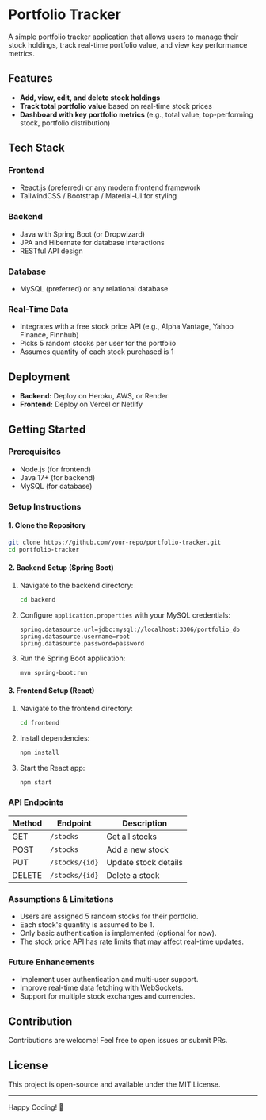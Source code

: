 # Portfolio Tracker

A simple portfolio tracker application that allows users to manage their stock holdings, track real-time portfolio value, and view key performance metrics.

## Features
- **Add, view, edit, and delete stock holdings**
- **Track total portfolio value** based on real-time stock prices
- **Dashboard with key portfolio metrics** (e.g., total value, top-performing stock, portfolio distribution)

## Tech Stack
### Frontend
- React.js (preferred) or any modern frontend framework
- TailwindCSS / Bootstrap / Material-UI for styling

### Backend
- Java with Spring Boot (or Dropwizard)
- JPA and Hibernate for database interactions
- RESTful API design

### Database
- MySQL (preferred) or any relational database

### Real-Time Data
- Integrates with a free stock price API (e.g., Alpha Vantage, Yahoo Finance, Finnhub)
- Picks 5 random stocks per user for the portfolio
- Assumes quantity of each stock purchased is 1

## Deployment
- **Backend:** Deploy on Heroku, AWS, or Render
- **Frontend:** Deploy on Vercel or Netlify

## Getting Started
### Prerequisites
- Node.js (for frontend)
- Java 17+ (for backend)
- MySQL (for database)

### Setup Instructions
#### 1. Clone the Repository
```sh
git clone https://github.com/your-repo/portfolio-tracker.git
cd portfolio-tracker
```

#### 2. Backend Setup (Spring Boot)
1. Navigate to the backend directory:
   ```sh
   cd backend
   ```
2. Configure `application.properties` with your MySQL credentials:
   ```properties
   spring.datasource.url=jdbc:mysql://localhost:3306/portfolio_db
   spring.datasource.username=root
   spring.datasource.password=password
   ```
3. Run the Spring Boot application:
   ```sh
   mvn spring-boot:run
   ```

#### 3. Frontend Setup (React)
1. Navigate to the frontend directory:
   ```sh
   cd frontend
   ```
2. Install dependencies:
   ```sh
   npm install
   ```
3. Start the React app:
   ```sh
   npm start
   ```

### API Endpoints
| Method | Endpoint           | Description |
|--------|-------------------|-------------|
| GET    | `/stocks`         | Get all stocks |
| POST   | `/stocks`         | Add a new stock |
| PUT    | `/stocks/{id}`    | Update stock details |
| DELETE | `/stocks/{id}`    | Delete a stock |

### Assumptions & Limitations
- Users are assigned 5 random stocks for their portfolio.
- Each stock's quantity is assumed to be 1.
- Only basic authentication is implemented (optional for now).
- The stock price API has rate limits that may affect real-time updates.

### Future Enhancements
- Implement user authentication and multi-user support.
- Improve real-time data fetching with WebSockets.
- Support for multiple stock exchanges and currencies.

## Contribution
Contributions are welcome! Feel free to open issues or submit PRs.

## License
This project is open-source and available under the MIT License.

---
Happy Coding! 🚀

